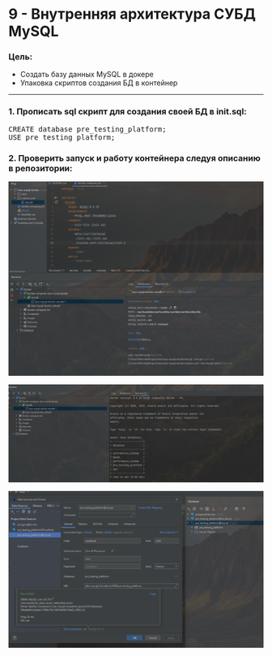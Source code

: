 # 9 - Внутренняя архитектура СУБД MySQL

### Цель:

- Создать базу данных MySQL в докере
- Упаковка скриптов создания БД в контейнер

***

### 1. Прописать sql скрипт для создания своей БД в init.sql:

<pre>
CREATE database pre_testing_platform;
USE pre_testing_platform;
</pre>

### 2. Проверить запуск и работу контейнера следуя описанию в репозитории:

![img.png](img.png)

![img_1.png](img_1.png)

![img_2.png](img_2.png)